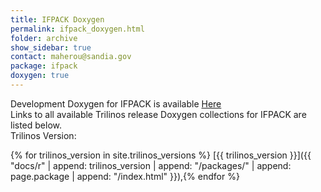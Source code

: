 ```yaml
---
title: IFPACK Doxygen
permalink: ifpack_doxygen.html
folder: archive
show_sidebar: true
contact: maherou@sandia.gov
package: ifpack
doxygen: true
---
```


Development Doxygen for IFPACK is available [Here](docs/dev//ifpack/index.html)  
Links to all available Trilinos release Doxygen collections for IFPACK are listed below.  
Trilinos Version: 

{% for trilinos_version in site.trilinos_versions %}
[{{ trilinos_version }}]({{ "docs/r" | append: trilinos_version | append: "/packages/" | append: page.package | append: "/index.html" }}),{% endfor %}

